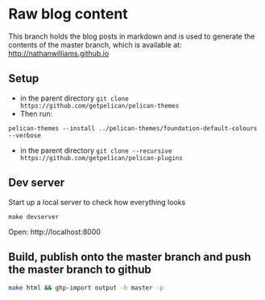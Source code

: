 Raw blog content
================

This branch holds the blog posts in markdown and is used to generate the contents of the master branch, which is available at:
http://nathanwilliams.github.io

## Setup

- in the parent directory ```git clone https://github.com/getpelican/pelican-themes```
- Then run:
```
pelican-themes --install ../pelican-themes/foundation-default-colours --verbose
```

- in the parent directory
```git clone --recursive https://github.com/getpelican/pelican-plugins```

## Dev server
Start up a local server to check how everything looks
```
make devserver
```
Open: http://localhost:8000


## Build, publish onto the master branch and push the master branch to github
```bash
make html && ghp-import output -b master -p
```
